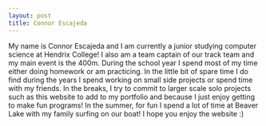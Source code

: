 ```yaml
---
layout: post
title: Connor Escajeda
---
```


My name is Connor Escajeda and I am currently a junior studying computer science at Hendrix College! I also am a team captain of our track team and my main event is the 400m. During the school year I spend most of my time either doing homework or am practicing. In the little bit of spare time I do find during the years I spend working on small side projects or spend time with my friends. In the breaks, I try to commit to larger scale solo projects such as this website to add to my portfolio and because I just enjoy getting to make fun programs! In the summer, for fun I spend a lot of time at Beaver Lake with my family surfing on our boat! I hope you enjoy the website :)
